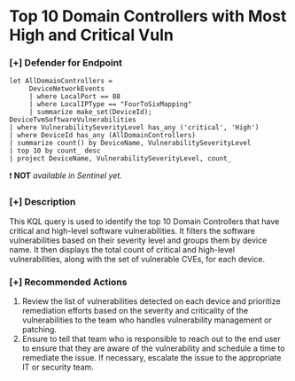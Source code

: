 # Top 10 Domain Controllers with Most High and Critical Vuln

### [+] Defender for Endpoint 
```
let AllDomainControllers =
     DeviceNetworkEvents
     | where LocalPort == 88
     | where LocalIPType == "FourToSixMapping"
     | summarize make_set(DeviceId);
DeviceTvmSoftwareVulnerabilities
| where VulnerabilitySeverityLevel has_any ('critical', 'High')
| where DeviceId has_any (AllDomainControllers)
| summarize count() by DeviceName, VulnerabilitySeverityLevel
| top 10 by count_ desc
| project DeviceName, VulnerabilitySeverityLevel, count_
```
:exclamation: **NOT** *available in Sentinel yet.*

### [+] Description
This KQL query is used to identify the top 10 Domain Controllers that have critical and high-level software vulnerabilities. It filters the software vulnerabilities based on their severity level and groups them by device name. It then displays the total count of critical and high-level vulnerabilities, along with the set of vulnerable CVEs, for each device. 

### [+] Recommended Actions
1. Review the list of vulnerabilities detected on each device and prioritize remediation efforts based on the severity and criticality of the vulnerabilities to the team who handles vulnerability management or patching.
2. Ensure to tell that team who is responsible to reach out to the end user to ensure that they are aware of the vulnerability and schedule a time to remediate the issue. If necessary, escalate the issue to the appropriate IT or security team.
